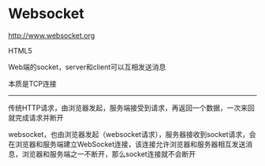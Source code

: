# Websocket

http://www.websocket.org

HTML5

Web端的socket，server和client可以互相发送消息

本质是TCP连接

---

传统HTTP请求，由浏览器发起，服务端接受到请求，再返回一个数据，一次来回就完成请求并断开

websocket，也由浏览器发起（websocket请求），服务器接收到socket请求，会在浏览器和服务端建立WebSocket连接，该连接允许浏览器和服务器相互发送消息，浏览器和服务端之一不断开，那么socket连接就不会断开

